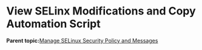 <!--
SPDX-FileCopyrightText: 2023,2024 Oracle and/or its affiliates.
SPDX-License-Identifier: CC-BY-SA-4.0
-->
# View SELinx Modifications and Copy Automation Script

**Parent topic:**[Manage SELinux Security Policy and Messages](../topics/cockpit-selinux_manage.md)

